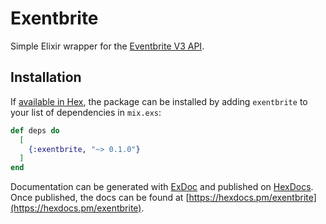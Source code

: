 # Exentbrite

Simple Elixir wrapper for the [Eventbrite V3 API](https://www.eventbrite.com/platform/docs/introduction).

## Installation

If [available in Hex](https://hex.pm/docs/publish), the package can be installed
by adding `exentbrite` to your list of dependencies in `mix.exs`:

```elixir
def deps do
  [
    {:exentbrite, "~> 0.1.0"}
  ]
end
```

Documentation can be generated with [ExDoc](https://github.com/elixir-lang/ex_doc)
and published on [HexDocs](https://hexdocs.pm). Once published, the docs can
be found at [https://hexdocs.pm/exentbrite](https://hexdocs.pm/exentbrite).

